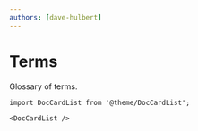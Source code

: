 ```yaml
---
authors: [dave-hulbert]
---
```


# Terms

Glossary of terms.

```mdx-code-block
import DocCardList from '@theme/DocCardList';

<DocCardList />
```
